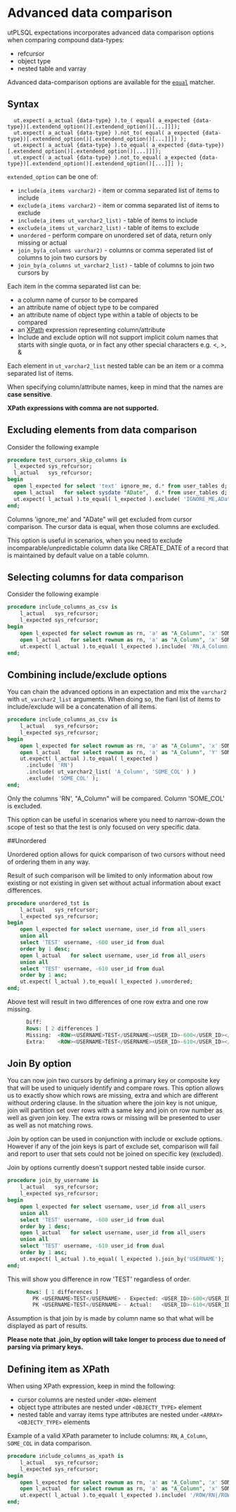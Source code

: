 # Advanced data comparison

utPLSQL expectations incorporates advanced data comparison options when comparing compound data-types:

- refcursor
- object type
- nested table and varray  

Advanced data-comparison options are available for the [`equal`](expectations.md#equal) matcher.

## Syntax

```
  ut.expect( a_actual {data-type} ).to_( equal( a_expected {data-type})[.extendend_option()[.extendend_option()[...]]]);
  ut.expect( a_actual {data-type} ).not_to( equal( a_expected {data-type})[.extendend_option()[.extendend_option()[...]]]) );
  ut.expect( a_actual {data-type} ).to_equal( a_expected {data-type})[.extendend_option()[.extendend_option()[...]]]);
  ut.expect( a_actual {data-type} ).not_to_equal( a_expected {data-type})[.extendend_option()[.extendend_option()[...]]] );
```

`extended_option` can be one of:

 - `include(a_items varchar2)` - item or comma separated list of items to include
 - `exclude(a_items varchar2)` - item or comma separated list of items to exclude
 - `include(a_items ut_varchar2_list)` - table of items to include 
 - `exclude(a_items ut_varchar2_list)` - table of items to exclude
 - `unordered` - perform compare on unordered set of data, return only missing or actual
 - `join_by(a_columns varchar2)` - columns or comma seperated list of columns to join two cursors by
 - `join_by(a_columns ut_varchar2_list)` - table of columns to join two cursors by

Each item in the comma separated list can be:
- a column name of cursor to be compared
- an attribute name of object type to be compared   
- an attribute name of object type within a table of objects to be compared
- an [XPath](http://zvon.org/xxl/XPathTutorial/Output/example1.html) expression representing column/attribute
- Include and exclude option will not support implicit colum names that starts with single quota, or in fact any other special characters e.g. <, >, &

Each element in `ut_varchar2_list` nested table can be an item or a comma separated list of items.

When specifying column/attribute names, keep in mind that the names are **case sensitive**. 

**XPath expressions with comma are not supported.**

## Excluding elements from data comparison

Consider the following example
```sql
procedure test_cursors_skip_columns is
  l_expected sys_refcursor;
  l_actual   sys_refcursor;
begin
  open l_expected for select 'text' ignore_me, d.* from user_tables d;
  open l_actual   for select sysdate "ADate",  d.* from user_tables d;
  ut.expect( l_actual ).to_equal( l_expected ).exclude( 'IGNORE_ME,ADate' );
end;
```

Columns 'ignore_me' and "ADate" will get excluded from cursor comparison.
The cursor data is equal, when those columns are excluded.

This option is useful in scenarios, when you need to exclude incomparable/unpredictable column data like CREATE_DATE of a record that is maintained by default value on a table column.

## Selecting columns for data comparison

Consider the following example
```sql
procedure include_columns_as_csv is
    l_actual   sys_refcursor;
    l_expected sys_refcursor;
begin
    open l_expected for select rownum as rn, 'a' as "A_Column", 'x' SOME_COL from dual a connect by level < 4;
    open l_actual   for select rownum as rn, 'a' as "A_Column", 'x' SOME_COL, a.* from all_objects a where rownum < 4;
    ut.expect( l_actual ).to_equal( l_expected ).include( 'RN,A_Column,SOME_COL' );
end;
```

## Combining include/exclude options
You can chain the advanced options in an expectation and mix the `varchar2` with `ut_varchar2_list` arguments.
When doing so, the fianl list of items to include/exclude will be a concatenation of all items.   

```sql
procedure include_columns_as_csv is
    l_actual   sys_refcursor;
    l_expected sys_refcursor;
begin
    open l_expected for select rownum as rn, 'a' as "A_Column", 'x' SOME_COL from dual a connect by level < 4;
    open l_actual   for select rownum as rn, 'a' as "A_Column", 'Y' SOME_COL, a.* from all_objects a where rownum < 4;
    ut.expect( l_actual ).to_equal( l_expected )
      .include( 'RN')
      .include( ut_varchar2_list( 'A_Column', 'SOME_COL' ) )
      .exclude( 'SOME_COL' );
end;
```

Only the columns 'RN', "A_Column" will be compared. Column 'SOME_COL' is excluded.

This option can be useful in scenarios where you need to narrow-down the scope of test so that the test is only focused on very specific data.  

##Unordered

Unordered option allows for quick comparison of two cursors without need of ordering them in any way.

Result of such comparison will be limited to only information about row existing or not existing in given set without actual information about exact differences.



```sql
procedure unordered_tst is
    l_actual   sys_refcursor;
    l_expected sys_refcursor;
begin
    open l_expected for select username, user_id from all_users
    union all
    select 'TEST' username, -600 user_id from dual
    order by 1 desc;
    open l_actual   for select username, user_id from all_users
    union all
    select 'TEST' username, -610 user_id from dual
    order by 1 asc;
    ut.expect( l_actual ).to_equal( l_expected ).unordered;
end;
```



Above test will result in two differences of one row extra and one row missing. 



```sql
      Diff:
      Rows: [ 2 differences ]
      Missing:  <ROW><USERNAME>TEST</USERNAME><USER_ID>-600</USER_ID></ROW>
      Extra:    <ROW><USERNAME>TEST</USERNAME><USER_ID>-610</USER_ID></ROW>
```





## Join By option

You can now join two cursors by defining a primary key or composite key that will be used to uniquely identify and compare rows. This option allows us to exactly show which rows are missing, extra and which are different without ordering clause. In the situation where the join key is not unique, join will partition set over rows with a same key and join on row number as well as given join key. The extra rows or missing will be presented to user as well as not matching rows. 

Join by option can be used in conjunction with include or exclude options. However if any of the join keys is part of exclude set, comparison will fail and report to user that sets could not be joined on specific key  (excluded).

Join by options currently doesn't support nested table inside cursor.

```sql
procedure join_by_username is
    l_actual   sys_refcursor;
    l_expected sys_refcursor;
begin
    open l_expected for select username, user_id from all_users
    union all
    select 'TEST' username, -600 user_id from dual
    order by 1 desc;
    open l_actual   for select username, user_id from all_users
    union all
    select 'TEST' username, -610 user_id from dual
    order by 1 asc;
    ut.expect( l_actual ).to_equal( l_expected ).join_by('USERNAME');
end;
```
This will show you difference in row 'TEST' regardless of order.

```sql
      Rows: [ 1 differences ]
        PK <USERNAME>TEST</USERNAME> - Expected: <USER_ID>-600</USER_ID>
        PK <USERNAME>TEST</USERNAME> - Actual:   <USER_ID>-610</USER_ID>
```

Assumption is that join by is made by column name so that what will be displayed as part of results.



**Please note that .join_by option will take longer to process due to need of parsing via primary keys.**

## Defining item as XPath
When using XPath expression, keep in mind the following:

- cursor columns are nested under `<ROW>` element
- object type attributes are nested under `<OBJECTY_TYPE>` element
- nested table and varray items type attributes are nested under `<ARRAY><OBJECTY_TYPE>` elements

Example of a valid XPath parameter to include columns: `RN`, `A_Column`, `SOME_COL` in data comparison. 
```sql
procedure include_columns_as_xpath is
    l_actual   sys_refcursor;
    l_expected sys_refcursor;
begin
    open l_expected for select rownum as rn, 'a' as "A_Column", 'x' SOME_COL from dual a connect by level < 4;
    open l_actual   for select rownum as rn, 'a' as "A_Column", 'x' SOME_COL, a.* from all_objects a where rownum < 4;
    ut.expect( l_actual ).to_equal( l_expected ).include( '/ROW/RN|/ROW/A_Column|/ROW/SOME_COL' );
end;
```
